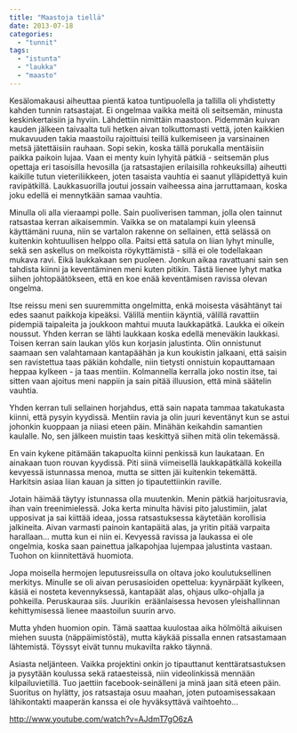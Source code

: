 ```yaml
---
title: "Maastoja tiellä"
date: 2013-07-18
categories: 
  - "tunnit"
tags: 
  - "istunta"
  - "laukka"
  - "maasto"
---
```


Kesälomakausi aiheuttaa pientä katoa tuntipuolella ja tallilla oli yhdistetty kahden tunnin ratsastajat. Ei ongelmaa vaikka meitä oli seitsemän, minusta keskinkertaisiin ja hyviin. Lähdettiin nimittäin maastoon. Pidemmän kuivan kauden jälkeen taivaalta tuli hetken aivan tolkuttomasti vettä, joten kaikkien mukavuuden takia maastoilu rajoittuisi teillä kulkemiseen ja varsinainen metsä jätettäisiin rauhaan. Sopi sekin, koska tällä porukalla mentäisiin paikka paikoin lujaa. Vaan ei menty kuin lyhyitä pätkiä - seitsemän plus opettaja eri tasoisilla hevosilla (ja ratsastajien erilaisilla rohkeuksilla) aiheutti kaikille tutun vieteriliikkeen, joten tasaista vauhtia ei saanut ylläpidettyä kuin ravipätkillä. Laukkasuorilla joutui jossain vaiheessa aina jarruttamaan, koska joku edellä ei mennytkään samaa vauhtia.

<!--more-->

Minulla oli alla vieraampi polle. Sain puoliverisen tamman, jolla olen tainnut ratsastaa kerran aikaisemmin. Vaikka se on matalampi kuin yleensä käyttämäni ruuna, niin se vartalon rakenne on sellainen, että selässä on kuitenkin kohtuullisen helppo olla. Paitsi että satula on liian lyhyt minulle, sekä sen askellus on melkoista röykyttämistä - sillä ei ole todellakaan mukava ravi. Eikä laukkakaan sen puoleen. Jonkun aikaa ravattuani sain sen tahdista kiinni ja keventäminen meni kuten pitikin. Tästä lienee lyhyt matka siihen johtopäätökseen, että en koe enää keventämisen ravissa olevan ongelma.

Itse reissu meni sen suuremmitta ongelmitta, enkä moisesta väsähtänyt tai edes saanut paikkoja kipeäksi. Välillä mentiin käyntiä, välillä ravattiin pidempiä taipaleita ja joukkoon mahtui muuta laukkapätkä. Laukka ei oikein noussut. Yhden kerran se lähti laukkaan koska edellä meneväkin laukkasi. Toisen kerran sain laukan ylös kun korjasin jalustinta. Olin onnistunut saamaan sen valahtamaan kantapäähän ja kun koukistin jalkaani, että saisin sen ravistettua taas päkiän kohdalle, niin tietysti onnistuin kopauttamaan heppaa kylkeen - ja taas mentiin. Kolmannella kerralla joko nostin itse, tai sitten vaan ajoitus meni nappiin ja sain pitää illuusion, että minä säätelin vauhtia.

Yhden kerran tuli sellainen horjahdus, että sain napata tammaa takatukasta kiinni, että pysyin kyydissä. Mentiin ravia ja olin juuri keventänyt kun se astui johonkin kuoppaan ja niiasi eteen päin. Minähän keikahdin samantien kaulalle. No, sen jälkeen muistin taas keskittyä siihen mitä olin tekemässä.

En vain kykene pitämään takapuolta kiinni penkissä kun laukataan. En ainakaan tuon rouvan kyydissä. Piti siinä viimeisellä laukkapätkällä kokeilla kevyessä istunnassa menoa, mutta se sitten jäi kuitenkin tekemättä. Harkitsin asiaa liian kauan ja sitten jo tipautettiinkin raville.

Jotain häimää täytyy istunnassa olla muutenkin. Menin pätkiä harjoitusravia, ihan vain treenimielessä. Joka kerta minulta hävisi pito jalustimiin, jalat upposivat ja sai kiittää ideaa, jossa ratsastuksessa käytetään korollisia jalkineita. Aivan varmasti painoin kantapäitä alas, ja yritin pitää varpaita harallaan... mutta kun ei niin ei. Kevyessä ravissa ja laukassa ei ole ongelmia, koska saan painettua jalkapohjaa lujempaa jalustinta vastaan. Tuohon on kiinnitettävä huomiota.

Jopa moisella hermojen leputusreissulla on oltava joko koulutuksellinen merkitys. Minulle se oli aivan perusasioiden opettelua: kyynärpäät kylkeen, käsiä ei nosteta kevennyksessä, kantapäät alas, ohjaus ulko-ohjalla ja pohkeilla. Peruskauraa siis. Juurikin  eräänlaisessa hevosen yleishallinnan kehittymisessä lienee maastoilun suurin arvo.

Mutta yhden huomion opin. Tämä saattaa kuulostaa aika hölmöltä aikuisen miehen suusta (näppäimistöstä), mutta käykää pissalla ennen ratsastamaan lähtemistä. Töyssyt eivät tunnu mukavilta rakko täynnä.

Asiasta neljänteen. Vaikka projektini onkin jo tipauttanut kenttäratsastuksen ja pysytään koulussa sekä rataesteissä, niin videolinkissä mennään kilpailuvietillä. Tuo jaettiin facebook-seinälleni ja minä jaan sitä eteen päin. Suoritus on hylätty, jos ratsastaja osuu maahan, joten putoamisessakaan lähikontakti maaperän kanssa ei ole hyväksyttävä vaihtoehto...

http://www.youtube.com/watch?v=AJdmT7gO6zA
